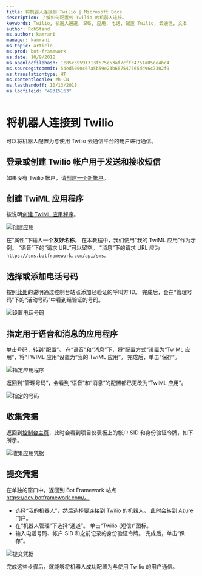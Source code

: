 ```yaml
---
title: 将机器人连接到 Twilio | Microsoft Docs
description: 了解如何配置到 Twilio 的机器人连接。
keywords: Twilio, 机器人通道, SMS, 应用, 电话, 配置 Twilio, 云通信, 文本
author: RobStand
ms.author: kamrani
manager: kamrani
ms.topic: article
ms.prod: bot-framework
ms.date: 10/9/2018
ms.openlocfilehash: 1c85c59591313f675e53af7cffc4751a05ce4bc4
ms.sourcegitcommit: 54ed5000c67a5b59e23b667547565dd96c7302f9
ms.translationtype: HT
ms.contentlocale: zh-CN
ms.lasthandoff: 10/13/2018
ms.locfileid: "49315163"
---
```

# <a name="connect-a-bot-to-twilio"></a>将机器人连接到 Twilio

可以将机器人配置为与使用 Twilio 云通信平台的用户进行通信。

## <a name="log-in-to-or-create-a-twilio-account-for-sending-and-receiving-sms-messages"></a>登录或创建 Twilio 帐户用于发送和接收短信

如果没有 Twilio 帐户，请<a href="https://www.twilio.com/try-twilio" target="_blank">创建一个新帐户</a>。

## <a name="create-a-twiml-application"></a>创建 TwiML 应用程序

按说明<a href="https://support.twilio.com/hc/en-us/articles/223180928-How-Do-I-Create-a-TwiML-App-" target="_blank">创建 TwiML 应用程序</a>。

![创建应用](~/media/channels/twi-StepTwiml.png)

在“属性”下输入一个**友好名称**。 在本教程中，我们使用“我的 TwiML 应用”作为示例。 “语音”下的“请求 URL”可以留空。 “消息”下的请求 URL 应为 `https://sms.botframework.com/api/sms`。

## <a name="select-or-add-a-phone-number"></a>选择或添加电话号码

按照<a href = "https://support.twilio.com/hc/en-us/articles/223180048-Adding-a-Verified-Phone-Number-or-Caller-ID-with-Twilio" target="_blank">此处</a>的说明通过控制台站点添加经验证的呼叫方 ID。 完成后，会在“管理号码”下的“活动号码”中看到经验证的号码。

![设置电话号码](~/media/channels/twi-StepPhone.png)

## <a name="specify-application-to-use-for-voice-and-messaging"></a>指定用于语音和消息的应用程序

单击号码，转到“配置”。 在“语音”和“消息”下，将“配置方式”设置为“TwiML 应用”，将“TWIML 应用”设置为“我的 TwiML 应用”。 完成后，单击“保存”。

![指定应用程序](~/media/channels/twi-StepPhone2.png)

返回到“管理号码”，会看到“语音”和“消息”的配置都已更改为“TwiML 应用”。

![指定的号码](~/media/channels/twi-StepPhone3.png)


## <a name="gather-credentials"></a>收集凭据

返回到[控制台主页](https://www.twilio.com/console/)，此时会看到项目仪表板上的帐户 SID 和身份验证令牌，如下所示。

![收集应用凭据](~/media/channels/twi-StepAuth.png)

## <a name="submit-credentials"></a>提交凭据

在单独的窗口中，返回到 Bot Framework 站点 https://dev.botframework.com/。 

- 选择“我的机器人”，然后选择要连接到 Twilio 的机器人。 此时会转到 Azure 门户。
- 在“机器人管理”下选择“通道”。 单击“Twilio (短信)”图标。
- 输入电话号码、帐户 SID 和之前记录的身份验证令牌。 完成后，单击“保存”。

![提交凭据](~/media/channels/twi-StepSubmit.png)

完成这些步骤后，就能够将机器人成功配置为与使用 Twilio 的用户通信。